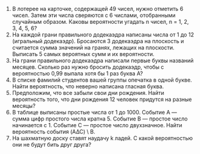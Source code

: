 1. В лотерее на карточке, содержащей 49 чисел, нужно отметить 6 чисел. Затем эти числа сверяются с 6 числами, отобранными случайным образом. Каковы вероятности угадать n чисел, n = 1, 2, 3, 4, 5, 6?
2. На каждой грани правильного додекаэдра написаны числа от 1 до 12 (игральный додекаэдр). Бросаются 3 додекаэдра на плоскость и считается сумма значений на гранях, лежащих на плоскости. Выписать 5 самых вероятных сумм и их вероятности.
3. На грани правильного додекаэдра написали первые буквы названий месяцев. Сколько раз нужно бросить додекаэдр, чтобы с вероятностью 0,99 выпала хотя бы 1 раз буква А?
4. В списке фамилий студентов вашей группы опечатка в одной букве. Найти вероятность, что неверно написана гласная буква.
5. Предположим, что все забыли свои дни рождения. Найти вероятность того, что дни рождения 12 человек придутся на разные месяцы?
6. В таблице выписаны простые числа от 1 до 1000. Событие A — сумма цифр простого числа кратна 5. Событие B — простое число начинается с 1. Событие C — простое число двухзначное. Найти вероятность события (A∆C) \ B.
7. На шахматную доску ставят наудачу k ладей. С какой вероятностью они не будут бить друг друга?